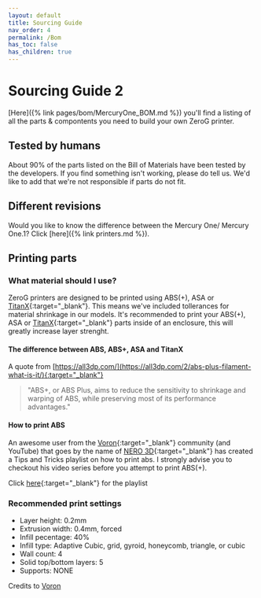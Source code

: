 ```yaml
---
layout: default
title: Sourcing Guide
nav_order: 4
permalink: /Bom
has_toc: false
has_children: true
---
```


# Sourcing Guide 2

[Here]({% link pages/bom/MercuryOne_BOM.md %}) you'll find a listing of all the parts & compontents you need to build your own ZeroG printer.

## Tested by humans
About 90% of the parts listed on the Bill of Materials have been tested by the developers. If you find something isn't working, please do tell us. We'd like to add that we're not responsible if parts do not fit.


## Different revisions
Would you like to know the difference between the Mercury One/ Mercury One.1? Click [here]({% link printers.md %}).

## Printing parts

### What material should I use?
ZeroG printers are designed to be printed using ABS(+), ASA or [TitanX](https://www.formfutura.com/shop/product/titanx-2846){:target="_blank"}. This means we've included tollerances for material shrinkage in our models.
It's recommended to print your ABS(+), ASA or [TitanX](https://www.formfutura.com/shop/product/titanx-2846){:target="_blank"} parts inside of an enclosure, this will greatly increase layer strenght.

#### The difference between ABS, ABS+, ASA and TitanX
A quote from [https://all3dp.com/](https://all3dp.com/2/abs-plus-filament-what-is-it/){:target="_blank"} 
> "ABS+, or ABS Plus, aims to reduce the sensitivity to shrinkage and warping of ABS, while preserving most of its performance advantages."

#### How to print ABS
An awesome user from the [Voron](https://vorondesign.com){:target="_blank"} community (and YouTube) that goes by the name of [NERO 3D](https://www.youtube.com/channel/UCmV40QWkVeRs_nAvEOE_P-g){:target="_blank"} has created a Tips and Tricks playlist on how to print abs. I strongly advise you to checkout his video series before you attempt to print ABS(+).

Click [here](https://www.youtube.com/watch?v=XZgt3Ijno78&list=PL7zrGeKp_8CTrnUhxSyeRiCQqPpAbienf&index=4){:target="_blank"} for the playlist


### Recommended print settings
* Layer height: 0.2mm
* Extrusion width: 0.4mm, forced
* Infill pecentage: 40%
* Infill type: Adaptive Cubic, grid, gyroid, honeycomb, triangle, or cubic
* Wall count: 4
* Solid top/bottom layers: 5
* Supports: NONE

Credits to [Voron](https://vorondesign.com)